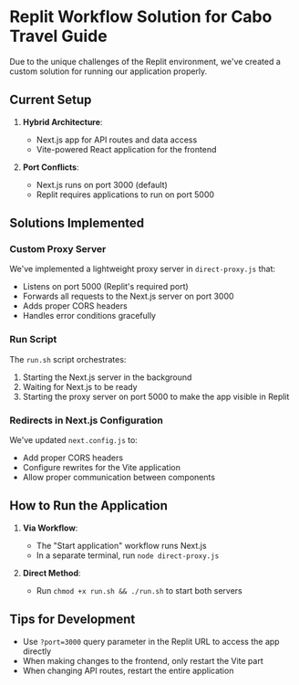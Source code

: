 # Replit Workflow Solution for Cabo Travel Guide

Due to the unique challenges of the Replit environment, we've created a custom solution for running our application properly.

## Current Setup

1. **Hybrid Architecture**: 
   - Next.js app for API routes and data access
   - Vite-powered React application for the frontend

2. **Port Conflicts**: 
   - Next.js runs on port 3000 (default)
   - Replit requires applications to run on port 5000

## Solutions Implemented

### Custom Proxy Server

We've implemented a lightweight proxy server in `direct-proxy.js` that:
- Listens on port 5000 (Replit's required port)
- Forwards all requests to the Next.js server on port 3000
- Adds proper CORS headers
- Handles error conditions gracefully

### Run Script

The `run.sh` script orchestrates:
1. Starting the Next.js server in the background
2. Waiting for Next.js to be ready
3. Starting the proxy server on port 5000 to make the app visible in Replit

### Redirects in Next.js Configuration

We've updated `next.config.js` to:
- Add proper CORS headers
- Configure rewrites for the Vite application
- Allow proper communication between components

## How to Run the Application

1. **Via Workflow**: 
   - The "Start application" workflow runs Next.js
   - In a separate terminal, run `node direct-proxy.js`

2. **Direct Method**:
   - Run `chmod +x run.sh && ./run.sh` to start both servers

## Tips for Development

- Use `?port=3000` query parameter in the Replit URL to access the app directly
- When making changes to the frontend, only restart the Vite part
- When changing API routes, restart the entire application